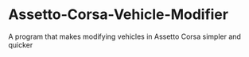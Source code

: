 # Assetto-Corsa-Vehicle-Modifier
A program that makes modifying vehicles in Assetto Corsa simpler and quicker
